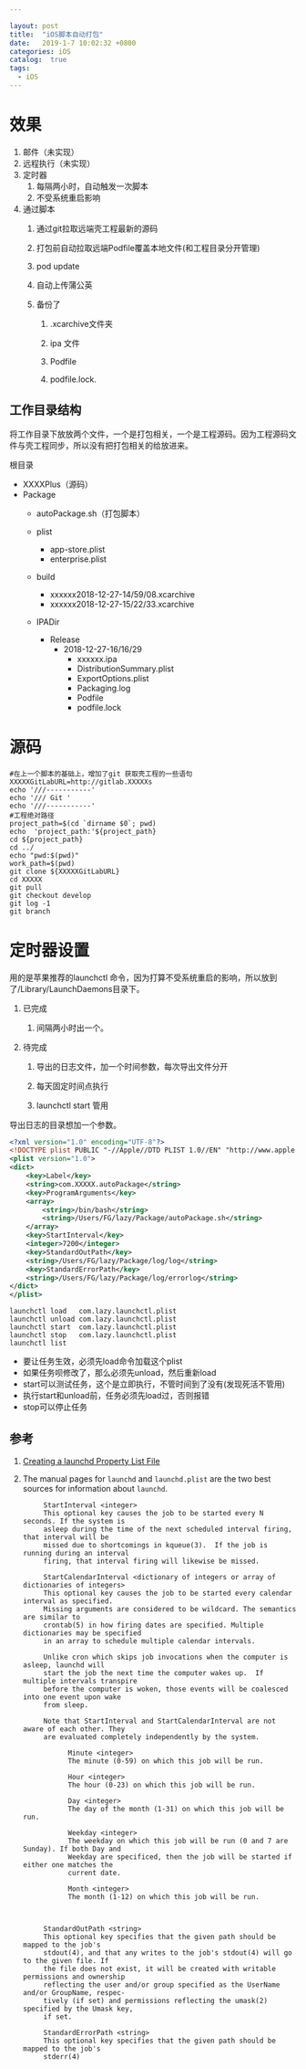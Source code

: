 ```yaml
---

layout: post
title:  "iOS脚本自动打包"
date:   2019-1-7 10:02:32 +0800
categories: iOS
catalog:  true
tags:
  - iOS 
---
```




# 效果

1. 邮件（未实现）
2. 远程执行（未实现）
3. 定时器
   1. 每隔两小时，自动触发一次脚本
   2. 不受系统重启影响
4. 通过脚本
   1. 通过git拉取远端壳工程最新的源码
   2. 打包前自动拉取远端Podfile覆盖本地文件(和工程目录分开管理)
   3. pod update
   4. 自动上传蒲公英
   5. 备份了

      1. .xcarchive文件夹

      2. ipa 文件

      3. Podfile

      4. podfile.lock.




## 工作目录结构

将工作目录下放放两个文件，一个是打包相关，一个是工程源码。因为工程源码文件与壳工程同步，所以没有把打包相关的给放进来。

根目录

* XXXXPlus（源码）
* Package
  * autoPackage.sh（打包脚本）

  * plist

    *   app-store.plist
    *   enterprise.plist

  * build

    *   xxxxxx2018-12-27-14/59/08.xcarchive
    *   xxxxxx2018-12-27-15/22/33.xcarchive

  * IPADir

    *   Release
        *   2018-12-27-16/16/29
            *   xxxxxx.ipa
            *   DistributionSummary.plist
            *   ExportOptions.plist
            *   Packaging.log
            *   Podfile
            *   podfile.lock




# 源码

~~~shell
#在上一个脚本的基础上，增加了git 获取壳工程的一些语句
XXXXXGitLabURL=http://gitlab.XXXXXs
echo '///-----------'
echo '/// Git '
echo '///-----------'
#工程绝对路径
project_path=$(cd `dirname $0`; pwd)
echo  'project_path:'${project_path}
cd ${project_path}
cd ../
echo "pwd:$(pwd)"
work_path=$(pwd)
git clone ${XXXXXGitLabURL}
cd XXXXX
git pull
git checkout develop
git log -1
git branch

~~~



# 定时器设置

用的是苹果推荐的launchctl 命令，因为打算不受系统重启的影响，所以放到了/Library/LaunchDaemons目录下。



1. 已完成

   1. 间隔两小时出一个。

2. 待完成

   1. 导出的日志文件，加一个时间参数，每次导出文件分开

   2. 每天固定时间点执行

   3. launchctl start 管用


导出日志的目录想加一个参数。

~~~xml
<?xml version="1.0" encoding="UTF-8"?>
<!DOCTYPE plist PUBLIC "-//Apple//DTD PLIST 1.0//EN" "http://www.apple.com/DTDs/PropertyList-1.0.dtd">
<plist version="1.0">
<dict>
	<key>Label</key>
	<string>com.XXXXX.autoPackage</string>
	<key>ProgramArguments</key>
	<array>
		<string>/bin/bash</string>
		<string>/Users/FG/lazy/Package/autoPackage.sh</string>
	</array>
	<key>StartInterval</key>
	<integer>7200</integer>
	<key>StandardOutPath</key>
	<string>/Users/FG/lazy/Package/log/log</string>
	<key>StandardErrorPath</key>
	<string>/Users/FG/lazy/Package/log/errorlog</string>
</dict>
</plist>

~~~



~~~shell
launchctl load   com.lazy.launchctl.plist
launchctl unload com.lazy.launchctl.plist
launchctl start  com.lazy.launchctl.plist
launchctl stop   com.lazy.launchctl.plist
launchctl list
~~~



- 要让任务生效，必须先load命令加载这个plist
- 如果任务呗修改了，那么必须先unload，然后重新load
- start可以测试任务，这个是立即执行，不管时间到了没有(发现死活不管用)
- 执行start和unload前，任务必须先load过，否则报错
- stop可以停止任务



## 参考

1. [Creating a launchd Property List File](https://developer.apple.com/library/archive/documentation/MacOSX/Conceptual/BPSystemStartup/Chapters/CreatingLaunchdJobs.html#//apple_ref/doc/uid/TP40001762-104142)

2. The manual pages for `launchd` and `launchd.plist` are the two best sources for information about `launchd`.

   ~~~shell
        StartInterval <integer>
        This optional key causes the job to be started every N seconds. If the system is
        asleep during the time of the next scheduled interval firing, that interval will be
        missed due to shortcomings in kqueue(3).  If the job is running during an interval
        firing, that interval firing will likewise be missed.
   
        StartCalendarInterval <dictionary of integers or array of dictionaries of integers>
        This optional key causes the job to be started every calendar interval as specified.
        Missing arguments are considered to be wildcard. The semantics are similar to
        crontab(5) in how firing dates are specified. Multiple dictionaries may be specified
        in an array to schedule multiple calendar intervals.
   
        Unlike cron which skips job invocations when the computer is asleep, launchd will
        start the job the next time the computer wakes up.  If multiple intervals transpire
        before the computer is woken, those events will be coalesced into one event upon wake
        from sleep.
   
        Note that StartInterval and StartCalendarInterval are not aware of each other. They
        are evaluated completely independently by the system.
   
              Minute <integer>
              The minute (0-59) on which this job will be run.
   
              Hour <integer>
              The hour (0-23) on which this job will be run.
   
              Day <integer>
              The day of the month (1-31) on which this job will be run.
   
              Weekday <integer>
              The weekday on which this job will be run (0 and 7 are Sunday). If both Day and
              Weekday are specificed, then the job will be started if either one matches the
              current date.
   
              Month <integer>
              The month (1-12) on which this job will be run.
   
   
   
        StandardOutPath <string>
        This optional key specifies that the given path should be mapped to the job's
        stdout(4), and that any writes to the job's stdout(4) will go to the given file. If
        the file does not exist, it will be created with writable permissions and ownership
        reflecting the user and/or group specified as the UserName and/or GroupName, respec-
        tively (if set) and permissions reflecting the umask(2) specified by the Umask key,
        if set.
   
        StandardErrorPath <string>
        This optional key specifies that the given path should be mapped to the job's
        stderr(4)
   ~~~

